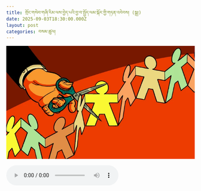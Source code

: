```yaml
---
title: གྲོང་གསེབ་གཞི་རིམ་ལས་བྱེད་པའི་བྱ་བ་སྤྱོད་ལམ་སྐོར་གྱི་གཏན་འབེབས། (སྒྲ།)
date: 2025-09-03T18:30:00.000Z
layout: post
categories: བསམ་ཚུལ།
---
```


![](/assets/img/power-abuse.webp)

<audio controls> <source src="https://media-trimleng.s3.us-east-1.amazonaws.com/assets/audio/corruption.mp3" type="audio/mpeg">\</audio>

